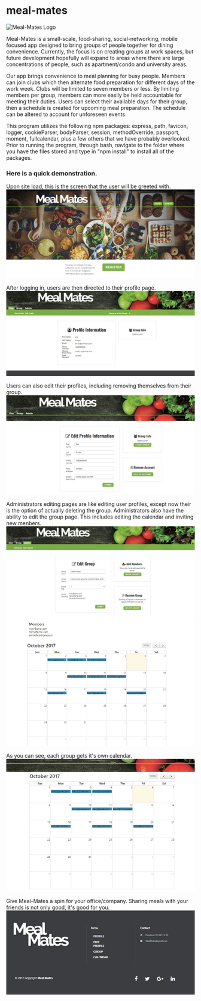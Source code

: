 # meal-mates

![Meal-Mates Logo](https://github.com/nickmalakar/meal-mates/imagesReadMe/mmlogo.jpg)

Meal-Mates is a small-scale, food-sharing, social-networking, mobile focused app designed to bring groups of people together for dining convenience.  Currently, the focus is on creating groups at work spaces, but future development hopefully will expand to areas where there are large concentrations of people, such as apartment/condo and university areas.

Our app brings convenience to meal planning for busy people.  Members can join clubs which then alternate food preparation for different days of the work week. Clubs will be limited to seven members or less. By limiting members per group, members can more easily be held accountable for meeting their duties. Users can select their available days for their group, then a schedule is created for upcoming meal preparation.  The schedule can be altered to account for unforeseen events. 

This program utilizes the following npm packages: express, path, favicon, logger, cookieParser, bodyParser, session, methodOverride, passport, moment, fullcalendar, plus a few others that we have probably overlooked.  Prior to running the program, through bash, navigate to the folder where you have the files stored and type in "npm install" to install all of the packages.

### Here is a quick demonstration.

Upon site load, this is the screen that the user will be greeted with.
![MM Load Page](/imagesReadMe/mm01.jpg)

After logging in, users are then directed to their profile page. ![MM Profile Page](/imagesReadMe/mm02a.jpg)

Users can also edit their profiles, including removing themselves from their group.
![MM Edit Profile Page](/imagesReadMe/mm03.jpg)

Administrators editing pages are like editing user profiles, except now their is the option of actually deleting the group.  Administrators also have the ability to edit the group page.  This includes editing the calendar and inviting new menbers.
![MM Group Admin Page](/imagesReadMe/mm04.jpg)  ![MM Edit Calendar Page](/imagesReadMe/mm05.jpg)

As you can see, each group gets it's own calendar. ![MM Group Calendar](/imagesReadMe/mm06.jpg)

Give Meal-Mates a spin for your office/company.  Sharing meals with your friends is not only good, it's good for you.
![MM Final Image](/imagesReadMe/mm07.jpg)
